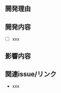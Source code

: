 ## 開発理由
<!-- 必須 -->
<!-- 開発した理由を簡潔に記載する。 -->

## 開発内容
<!-- 必須 -->
<!-- どのような開発をしたのか簡潔に記載する。 -->
- [ ] xxx

## 影響内容
<!-- 必須 -->
<!-- 開発によってどのような影響があるか、簡潔に記載する。 -->

## 関連issue/リンク
<!-- Pull Requestと関連するIssueリンクを記載する。 -->
- xxx

